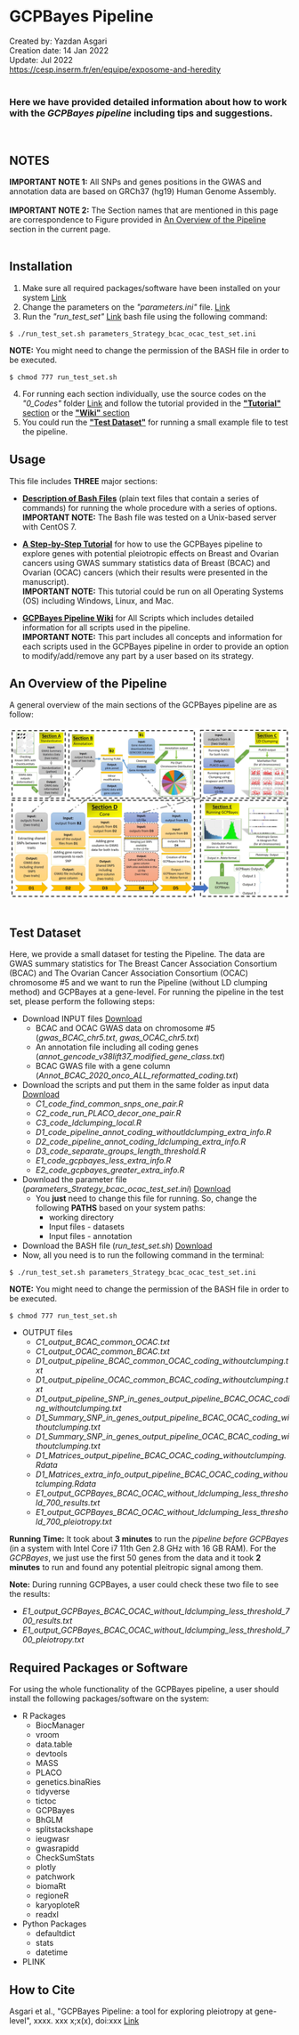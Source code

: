 # GCPBayes Pipeline
Created by: Yazdan Asgari<br>
Creation date: 14 Jan 2022<br>
Update: Jul 2022<br>
https://cesp.inserm.fr/en/equipe/exposome-and-heredity
<br>
<br>

### Here we have provided detailed information about how to work with the *GCPBayes pipeline* including tips and suggestions. 
<br>

## NOTES
**IMPORTANT NOTE 1:** All SNPs and genes positions in the GWAS and annotation data are based on GRCh37 (hg19) Human Genome Assembly.
<br><br>
**IMPORTANT NOTE 2:** The Section names that are mentioned in this page are correspondence to Figure provided in [An Overview of the Pipeline](#An-Overview-of-the-Pipeline) section in the current page.
<br>
<br>
## Installation
1. Make sure all required packages/software have been installed on your system [Link](#Required-Packages-or-Software)
2. Change the parameters on the *"parameters.ini"* file. [Link](0_Bash)
3. Run the *"run_test_set"* [Link](0_Bash) bash file using the following command:
~~~
$ ./run_test_set.sh parameters_Strategy_bcac_ocac_test_set.ini
~~~
**NOTE:** You might need to change the permission of the BASH file in order to be executed.
~~~
$ chmod 777 run_test_set.sh
~~~
4. For running each section individually, use the source codes on the *"0_Codes"* folder [Link](0_Codes) and follow the tutorial provided in the [**"Tutorial"** section](2) or the [**"Wiki"** section](3)
5. You could run the [**"Test Dataset"**](#Test-Dataset) for running a small example file to test the pipeline.
## Usage
This file includes **THREE** major sections:
- [**Description of Bash Files**](1) (plain text files that contain a series of commands) for running the whole procedure with a series of options.<br>
**IMPORTANT NOTE:** The Bash file was tested on a Unix-based server with CentOS 7.

- [**A Step-by-Step Tutorial**](2) for how to use the GCPBayes pipeline to explore genes with potential pleiotropic effects on Breast and Ovarian cancers using GWAS summary statistics data of Breast (BCAC) and Ovarian (OCAC) cancers (which their results were presented in the manuscript).<br>
**IMPORTANT NOTE:** This tutorial could be run on all Operating Systems (OS) including Windows, Linux, and Mac.

- [**GCPBayes Pipeline Wiki**](3) for All Scripts which includes detailed information for all scripts used in the pipeline.<br>
**IMPORTANT NOTE:** This part includes all concepts and information for each scripts used in the GCPBayes pipeline in order to provide an option to modify/add/remove any part by a user based on its strategy.

## An Overview of the Pipeline
A general overview of the main sections of the GCPBayes pipeline are as follow:
<br></br>
<kbd> <img src="0_Images/Fig1_v3.jpg"/> </kbd>
<br></br>

## Test Dataset
Here, we provide a small dataset for testing the Pipeline. The data are GWAS summary statistics for The Breast Cancer Association Consortium (BCAC) and The Ovarian Cancer Association Consortium (OCAC) chromosome #5 and we want to run the Pipeline (without LD clumping method) and GCPBayes at a gene-level. For running the pipeline in the test set, please perform the following steps:
- Download INPUT files [Download](http://marge11.vjf.inserm.fr/ExpHer_shared/)
  - BCAC and OCAC GWAS data on chromosome #5 (*gwas_BCAC_chr5.txt*, *gwas_OCAC_chr5.txt*)
  - An annotation file including all coding genes (*annot_gencode_v38lift37_modified_gene_class.txt*)
  - BCAC GWAS file with a gene column (*Annot_BCAC_2020_onco_ALL_reformatted_coding.txt*)
- Download the scripts and put them in the same folder as input data [Download](0_test_dataset)
  - *C1_code_find_common_snps_one_pair.R*
  - *C2_code_run_PLACO_decor_one_pair.R*
  - *C3_code_ldclumping_local.R*
  - *D1_code_pipeline_annot_coding_withoutldclumping_extra_info.R*
  - *D2_code_pipeline_annot_coding_ldclumping_extra_info.R*
  - *D3_code_separate_groups_length_threshold.R*
  - *E1_code_gcpbayes_less_extra_info.R*
  - *E2_code_gcpbayes_greater_extra_info.R*
- Download the parameter file (*parameters_Strategy_bcac_ocac_test_set.ini*) [Download](0_test_dataset)
  - You **just** need to change this file for running. So, change the following **PATHS** based on your system paths:
    - working directory
    - Input files - datasets
    - Input files - annotation
- Download the BASH file (*run_test_set.sh*) [Download](0_test_dataset)
- Now, all you need is to run the following command in the terminal:
~~~
$ ./run_test_set.sh parameters_Strategy_bcac_ocac_test_set.ini
~~~
**NOTE:** You might need to change the permission of the BASH file in order to be executed.
~~~
$ chmod 777 run_test_set.sh
~~~
- OUTPUT files
  - *C1_output_BCAC_common_OCAC.txt*
  - *C1_output_OCAC_common_BCAC.txt*
  - *D1_output_pipeline_BCAC_common_OCAC_coding_withoutclumping.txt*
  - *D1_output_pipeline_OCAC_common_BCAC_coding_withoutclumping.txt*
  - *D1_output_pipeline_SNP_in_genes_output_pipeline_BCAC_OCAC_coding_withoutclumping.txt*
  - *D1_Summary_SNP_in_genes_output_pipeline_BCAC_OCAC_coding_withoutclumping.txt*
  - *D1_Summary_SNP_in_genes_output_pipeline_OCAC_BCAC_coding_withoutclumping.txt*
  - *D1_Matrices_output_pipeline_BCAC_OCAC_coding_withoutclumping.Rdata*
  - *D1_Matrices_extra_info_output_pipeline_BCAC_OCAC_coding_withoutclumping.Rdata*
  - *E1_output_GCPBayes_BCAC_OCAC_without_ldclumping_less_threshold_700_results.txt*
  - *E1_output_GCPBayes_BCAC_OCAC_without_ldclumping_less_threshold_700_pleiotropy.txt*

**Running Time:** It took about **3 minutes** to run the *pipeline before GCPBayes* (in a system with Intel Core i7 11th Gen 2.8 GHz with 16 GB RAM). For the *GCPBayes*, we just use the first 50 genes from the data and it took **2 minutes** to run and found any potential pleitropic signal among them.

**Note:** During running GCPBayes, a user could check these two file to see the results:
- *E1_output_GCPBayes_BCAC_OCAC_without_ldclumping_less_threshold_700_results.txt*
- *E1_output_GCPBayes_BCAC_OCAC_without_ldclumping_less_threshold_700_pleiotropy.txt*

## Required Packages or Software
For using the whole functionality of the GCPBayes pipeline, a user should install the following packages/software on the system:
- R Packages
  - BiocManager
  - vroom
  - data.table
  - devtools
  - MASS
  - PLACO
  - genetics.binaRies
  - tidyverse
  - tictoc
  - GCPBayes
  - BhGLM
  - splitstackshape
  - ieugwasr
  - gwasrapidd
  - CheckSumStats
  - plotly
  - patchwork
  - biomaRt
  - regioneR
  - karyoploteR
  - readxl
- Python Packages
  - defaultdict
  - stats
  - datetime
- PLINK
## How to Cite
Asgari et al., "GCPBayes Pipeline: a tool for exploring pleiotropy at gene-level", xxxx. xxx x;x(x), doi:xxx [Link](https://..../)
<br>
<br>
